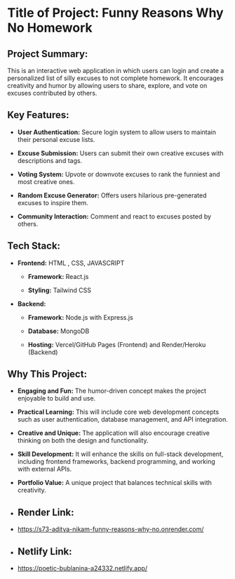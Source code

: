 # Title of Project: Funny Reasons Why No Homework

## Project Summary:

This is an interactive web application in which users can login and create a personalized list of silly excuses to not complete homework. It encourages creativity and humor by allowing users to share, explore, and vote on excuses contributed by others.

## Key Features:

- **User Authentication:** Secure login system to allow users to maintain their personal excuse lists.

- **Excuse Submission:** Users can submit their own creative excuses with descriptions and tags.

- **Voting System:** Upvote or downvote excuses to rank the funniest and most creative ones.

- **Random Excuse Generator:** Offers users hilarious pre-generated excuses to inspire them.

- **Community Interaction:** Comment and react to excuses posted by others.


## Tech Stack:

- **Frontend:** HTML , CSS, JAVASCRIPT 

    - **Framework:** React.js

    - **Styling:** Tailwind CSS 

- **Backend:**

    - **Framework:** Node.js with Express.js

    - **Database:** MongoDB

    - **Hosting:** Vercel/GitHub Pages (Frontend) and Render/Heroku (Backend)


## Why This Project:

- **Engaging and Fun:** The humor-driven concept makes the project enjoyable to build and use.

- **Practical Learning:** This will include core web development concepts such as user authentication, database management, and API integration.

- **Creative and Unique:** The application will also encourage creative thinking on both the design and functionality.

- **Skill Development:** It will enhance the skills on full-stack development, including frontend frameworks, backend programming, and working with external APIs.

- **Portfolio Value:** A unique project that balances technical skills with creativity.

- ## Render Link:
- https://s73-aditya-nikam-funny-reasons-why-no.onrender.com/

-  ## Netlify Link:
-  https://poetic-bublanina-a24332.netlify.app/
